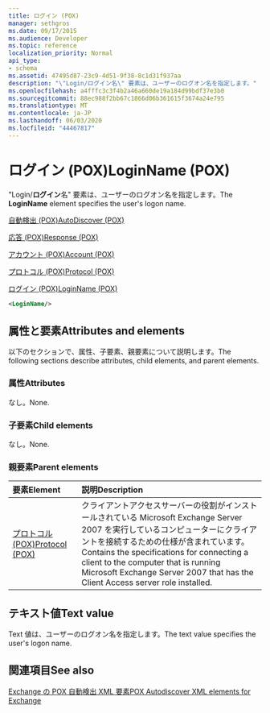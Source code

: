 ```yaml
---
title: ログイン (POX)
manager: sethgros
ms.date: 09/17/2015
ms.audience: Developer
ms.topic: reference
localization_priority: Normal
api_type:
- schema
ms.assetid: 47495d87-23c9-4d51-9f38-8c1d31f937aa
description: "\"Login/ログイン名\" 要素は、ユーザーのログオン名を指定します。"
ms.openlocfilehash: a4fffc3c3f4b2a46a660de19a184d99bdf37e3b0
ms.sourcegitcommit: 88ec988f2bb67c1866d06b361615f3674a24e795
ms.translationtype: MT
ms.contentlocale: ja-JP
ms.lasthandoff: 06/03/2020
ms.locfileid: "44467817"
---
```

# <a name="loginname-pox"></a><span data-ttu-id="4ba4f-103">ログイン (POX)</span><span class="sxs-lookup"><span data-stu-id="4ba4f-103">LoginName (POX)</span></span>

<span data-ttu-id="4ba4f-104">"Login/**ログイン**名" 要素は、ユーザーのログオン名を指定します。</span><span class="sxs-lookup"><span data-stu-id="4ba4f-104">The **LoginName** element specifies the user's logon name.</span></span> 
  
[<span data-ttu-id="4ba4f-105">自動検出 (POX)</span><span class="sxs-lookup"><span data-stu-id="4ba4f-105">AutoDiscover (POX)</span></span>](autodiscover-pox.md)
  
[<span data-ttu-id="4ba4f-106">応答 (POX)</span><span class="sxs-lookup"><span data-stu-id="4ba4f-106">Response (POX)</span></span>](response-pox.md)
  
[<span data-ttu-id="4ba4f-107">アカウント (POX)</span><span class="sxs-lookup"><span data-stu-id="4ba4f-107">Account (POX)</span></span>](account-pox.md)
  
[<span data-ttu-id="4ba4f-108">プロトコル (POX)</span><span class="sxs-lookup"><span data-stu-id="4ba4f-108">Protocol (POX)</span></span>](protocol-pox.md)
  
[<span data-ttu-id="4ba4f-109">ログイン (POX)</span><span class="sxs-lookup"><span data-stu-id="4ba4f-109">LoginName (POX)</span></span>](loginname-pox.md)
  
```xml
<LoginName/>
```

## <a name="attributes-and-elements"></a><span data-ttu-id="4ba4f-110">属性と要素</span><span class="sxs-lookup"><span data-stu-id="4ba4f-110">Attributes and elements</span></span>

<span data-ttu-id="4ba4f-111">以下のセクションで、属性、子要素、親要素について説明します。</span><span class="sxs-lookup"><span data-stu-id="4ba4f-111">The following sections describe attributes, child elements, and parent elements.</span></span>
  
### <a name="attributes"></a><span data-ttu-id="4ba4f-112">属性</span><span class="sxs-lookup"><span data-stu-id="4ba4f-112">Attributes</span></span>

<span data-ttu-id="4ba4f-113">なし。</span><span class="sxs-lookup"><span data-stu-id="4ba4f-113">None.</span></span>
  
### <a name="child-elements"></a><span data-ttu-id="4ba4f-114">子要素</span><span class="sxs-lookup"><span data-stu-id="4ba4f-114">Child elements</span></span>

<span data-ttu-id="4ba4f-115">なし。</span><span class="sxs-lookup"><span data-stu-id="4ba4f-115">None.</span></span>
  
### <a name="parent-elements"></a><span data-ttu-id="4ba4f-116">親要素</span><span class="sxs-lookup"><span data-stu-id="4ba4f-116">Parent elements</span></span>

|<span data-ttu-id="4ba4f-117">**要素**</span><span class="sxs-lookup"><span data-stu-id="4ba4f-117">**Element**</span></span>|<span data-ttu-id="4ba4f-118">**説明**</span><span class="sxs-lookup"><span data-stu-id="4ba4f-118">**Description**</span></span>|
|:-----|:-----|
|[<span data-ttu-id="4ba4f-119">プロトコル (POX)</span><span class="sxs-lookup"><span data-stu-id="4ba4f-119">Protocol (POX)</span></span>](protocol-pox.md) <br/> |<span data-ttu-id="4ba4f-120">クライアントアクセスサーバーの役割がインストールされている Microsoft Exchange Server 2007 を実行しているコンピューターにクライアントを接続するための仕様が含まれています。</span><span class="sxs-lookup"><span data-stu-id="4ba4f-120">Contains the specifications for connecting a client to the computer that is running Microsoft Exchange Server 2007 that has the Client Access server role installed.</span></span>  <br/> |
   
## <a name="text-value"></a><span data-ttu-id="4ba4f-121">テキスト値</span><span class="sxs-lookup"><span data-stu-id="4ba4f-121">Text value</span></span>

<span data-ttu-id="4ba4f-122">Text 値は、ユーザーのログオン名を指定します。</span><span class="sxs-lookup"><span data-stu-id="4ba4f-122">The text value specifies the user's logon name.</span></span>
  
## <a name="see-also"></a><span data-ttu-id="4ba4f-123">関連項目</span><span class="sxs-lookup"><span data-stu-id="4ba4f-123">See also</span></span>



[<span data-ttu-id="4ba4f-124">Exchange の POX 自動検出 XML 要素</span><span class="sxs-lookup"><span data-stu-id="4ba4f-124">POX Autodiscover XML elements for Exchange</span></span>](pox-autodiscover-xml-elements-for-exchange.md)

